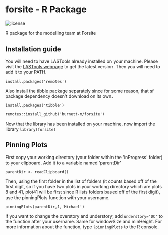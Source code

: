 # forsite - R Package
![license](https://img.shields.io/badge/License-R--package-green) 

R package for the modelling team at Forsite


## Installation guide
You will need to have LASTools already installed on your machine. Please visit the [LASTools webpage](https://lastools.github.io/) to get the latest version. Then you will need to add it to your PATH. 

`install.packages('remotes')`

Also install the tibble package separately since for some reason, that sf package dependency doesn't download on its own.

`install.packages('tibble')`

`remotes::install_github('burnett-m/forsite')`

Now that the library has been installed on your machine, now import the library
`library(forsite)`


## Pinning Plots
First copy your working directory (your folder within the 'inProgress' folder) to your clipboard. Add it to a variable named 'parentDir'

`parentDir <- readClipboard()`

Then, using the first folder in the list of folders (it counts based off of the first digit, so if you have two plots in your working directory which are plots 8 and 41, plot41 will be first since R lists folders based off of the first digit), use the pinningPlots function with your username.

`pinningPlots(parentDir,1,'Michael')`

If you want to change the overstory and understory, add `understory='DC'` to the function after your username. Same for windowSize and minHeight. For more information about the function, type `?pinningPlots` to the R console.
